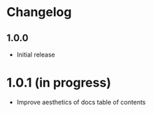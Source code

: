 # Changelog


## 1.0.0

- Initial release


# 1.0.1 (in progress)

- Improve aesthetics of docs table of contents
